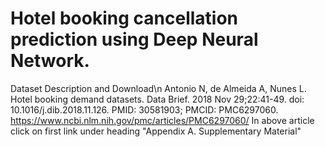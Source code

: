 # Hotel booking cancellation prediction using Deep Neural Network. 

Dataset Description and Download\n
Antonio N, de Almeida A, Nunes L. Hotel booking demand datasets. Data Brief. 2018 Nov 29;22:41-49. doi: 10.1016/j.dib.2018.11.126. PMID: 30581903; PMCID: PMC6297060.
https://www.ncbi.nlm.nih.gov/pmc/articles/PMC6297060/
In above article click on first link under heading "Appendix A. Supplementary Material"
